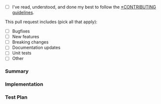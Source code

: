 - [ ] I've read, understood, and done my best to follow the [*CONTRIBUTING guidelines](../CONTRIBUTING.md).

This pull request includes (pick all that apply):

- [ ] Bugfixes
- [ ] New features
- [ ] Breaking changes
- [ ] Documentation updates
- [ ] Unit tests
- [ ] Other

### Summary
<!-- Briefly list the goals and purpose of this pull request -->

### Implementation
<!-- Explain how features were built/changed, along with why -->

### Test Plan
<!-- Include list of tests added, along with steps on how to manually test -->